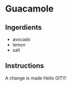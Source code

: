 # Guacamole 
## Ingerdients
* avocado 
* lemon 
* salt 
## Instructions 

A change is made 
Hello GIT!!!

